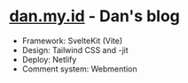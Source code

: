 # [dan.my.id](http://dan.my.id) - Dan's blog

- Framework: SvelteKit (Vite)
- Design: Tailwind CSS and -jit
- Deploy: Netlify
- Comment system: Webmention